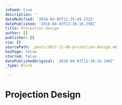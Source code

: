 ```yaml
---
inFeed: true
description: ''
dateModified: '2018-04-03T12:35:49.222Z'
datePublished: '2018-04-03T12:36:16.298Z'
title: Projection Design
author: []
publisher: {}
via: {}
sourcePath: _posts/2017-12-06-projection-design.md
hasPage: false
starred: false
datePublishedOriginal: '2018-04-03T12:36:16.298Z'
_type: Blurb

---
```

# Projection Design
